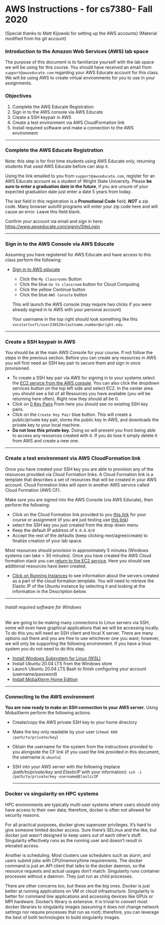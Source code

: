 # AWS Instructions - for cs7380- Fall 2020
(Special thanks to Matt Kijowski for setting up the AWS accounts)
(Material modified from his git account)

### Introduction to the Amazon Web Services (AWS) lab space
The purpose of this document is to familiarize yourself with the lab space we will be
using for this course.  You should have received an email from `support@awseducate.com`
regarding your AWS Educate account for this class.  We will be using AWS to
create virtual environments for you to use in your assignments.

### Objectives
1. Complete the AWS Educate Registration
2. Sign in to the AWS console via AWS Educate
3. Create a SSH keypair in AWS
4. Create a test environment via AWS CloudFormation link
5. Install required software and make a connection to the AWS environment

---

### Complete the AWS Educate Registration
Note: this step is for first time students using AWS Educate only, returning students that used AWS Educate before can
skip it.

Using the link emailed to you from `support@awseducate.com`, register for an 
AWS Educate account as a student of Wright State University.  Please **be sure to 
enter a graduation date in the future**, if you are unsure of your expected graduation 
date just enter a date 5 years from today.

The last field in this registration is a **Promotional Code** field, ***NOT*** a zip 
code.  Many browser autofill programs will enter your zip code here and will cause an error.  Leave this field blank.

Confirm your account via email and sign in here: https://www.awseducate.com/signin/SiteLogin

---

### Sign in to the AWS Console via AWS Educate
Assuming you have registered for AWS Educate and have access to this class 
perform the following:

* [Sign in to AWS educate](https://www.awseducate.com/signin/SiteLogin)
  * Click the `My Classrooms` Button
  * Click the blue `Go to classroom` button for Cloud Computing
  * Click the yellow Continue button
  * Click the blue `AWS Console` button  
  
  This will launch the AWS console (may require two
  clicks if you were already signed in to AWS with your personal account)
  
  Your username in the top right should look something like this
  `vocstartsoft/user236529=lastname.number@wright.edu`.

---

### Create a SSH keypair in AWS
You should be at the main AWS Console for your course.  If not follow the steps in the previous section.
Before you can create any resources in AWS you will first need an SSH key pair to secure them and sign in
once provisioned.

* To create a SSH key pair via AWS for signing in to your systems
  select the [EC2 service from the AWS console](https://console.aws.amazon.com/ec2/v2/home?region=us-east-1#Home:).
  You can also click the dropdown services button on the top left side and select EC2.
  In the center area you should see a list of all Resources you have
  available (you will be returning here often).  Right now they should all be 0.
* Click on [0 Key Pairs](https://console.aws.amazon.com/ec2/v2/home?region=us-east-1#KeyPairs:sort=keyName)
  From here you should see no existing SSH key pairs.  
* Click on the `Create Key Pair` blue button.  This will create a 
  public/private key pair, stores the public key in AWS, and downloads the
  private key to your local machine.  
* **Do not lose this private key.**  Doing so will prevent you from being
  able to access any resources created with it.  If you do lose it simply delete it
  from AWS and create a new one.

---

### Create a test environment via AWS CloudFormation link
Once you have created your SSH key you are able to provision any of the resources
provided via Cloud Formation links.  A Cloud Formation link is a template that describes
a set of resources that will be created in your AWS account.  Cloud Formation links will 
open in another AWS service called Cloud Formation (AWS CF).

Make sure you are signed into the AWS Console (via AWS Educate), then perform the following:
* Click on the Cloud Formation link provided to you [this link]( https://console.aws.amazon.com/cloudformation/home?region=us-east-1#/stacks/new?stackName=ceg7380&templateURL=https:%2F%2Fwsu-cecs-cf-templates.s3.us-east-2.amazonaws.com%2Fcourse-templates%2Fceg7380.yml) for your course or assignment (if you are just testing use [this link](https://console.aws.amazon.com/cloudformation/home?region=us-east-1#/stacks/new?stackName=Ubuntu-template&templateURL=https:%2F%2Fwsu-cecs-cf-templates.s3.us-east-2.amazonaws.com%2Ftemplates%2FUbuntu.yml))
* select the SSH key you just created from the drop down menu
* Keep the default IP address of `0.0.0.0/0`
* Accept the rest of the defaults (keep clicking next/agree/create) to finalize creation of your lab space.

Most resources should provision in approximately 5 minutes (Windows systems can take > 30 minutes).
Once you have created the AWS Cloud formation stack you can [return to the EC2 service](https://console.aws.amazon.com/ec2/v2/home?region=us-east-1#Home:).
  Here you should see additional resources have been created. 
* [Click on Running Instances](https://console.aws.amazon.com/ec2/v2/home?region=us-east-1#Instances:sort=instanceState)
  to see information about the servers created as a part of the cloud formation
  template.  You will need to retrieve the Elastic IP of the Ubuntu instance by
  selecting it and looking at the information in the Description below.

---

###### Install required software for Windows
We are going to be making many connections to Linux servers via SSH, some will
even have graphical applications that we will be accessing locally.  To do this
you will need an SSH client and local X server.  There are many options out
there and you are free to use whichever one you want; however, we will only be
supporting the following environment. If you have a linux system you do not need to do this step.

* [Install Windows Subsystem for Linux (WSL)](https://docs.microsoft.com/en-us/windows/wsl/install-win10)
* Install Ubuntu 20.04 LTS from the Windows store
* Launch Ubuntu 20.04 LTS Bash to finish configuring your account
  (username/password)
* [Install MobaXterm Home Edition](https://mobaxterm.mobatek.net/download.html)

---

### Connecting to the AWS environment
**You are now ready to make an SSH connection to your AWS server.**  Using
MobaXterm perform the following actions:
* Create/copy the AWS private SSH key to your home directory
* Make the key only readable by your user (`chmod 600 /path/to/private/key`)
* Obtain the username for the system from the instructions provided to you alongside the CF link (if you used the link provided in this document, the username is `ubuntu`)
* SSH into your AWS server with the following (replace */path/to/private/key*
  and *ElasticIP* with your information):
  `ssh -i /path/to/private/key username@ElasticIP`
  
  ---
  
### Docker vs singularity on HPC systems
HPC environments are typically multi-user systems where users should only have access to their own data; therefore, docker is often not allowed for security reasons.

For all practical purposes, docker gives superuser privileges. It’s hard to give someone limited docker access. Sure there’s SELinux and the like, but docker just wasn’t designed to keep users out of each other’s stuff. Singularity effectively runs as the running user and doesn’t result in elevated access.

Another is scheduling. Most clusters use schedulers such as slurm, and users submit jobs with CPU/memory/time requirements. The docker command is just an API client that talks to the docker daemon, so the resource requests and actual usages don’t match. Singularity runs container processes without a daemon. They just run as child processes.

There are other concerns too, but these are the big ones. Docker is just better at running applications on VM or cloud infrastructure. Singularity is better for command line applications and accessing devices like GPUs or MPI hardware. Docker’s library is extensive. It is trivial to convert most docker libraries to singularity images (assuming it does not change network settings nor require processes that run as root); therefore, you can leverage the best of both technologies to build singularity images.
